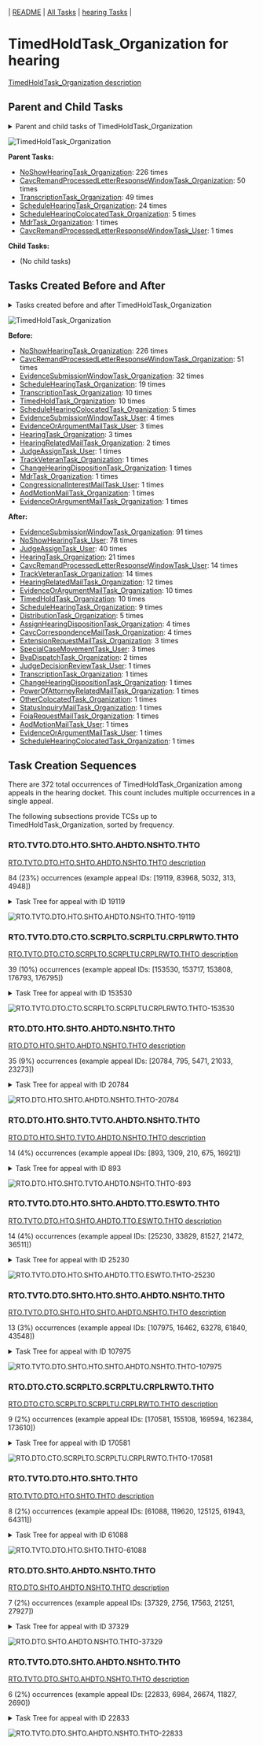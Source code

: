 <!-- DO NOT EDIT THIS FILE.  This file is autogenerated. -->
| [README](../README.md) | [All Tasks](../alltasks.md) | [hearing Tasks](tasklist.md) |

# TimedHoldTask_Organization for hearing

[TimedHoldTask_Organization description](../descr/TimedHoldTask_Organization.md)

## Parent and Child Tasks

<details><summary markdown='span'>Parent and child tasks of TimedHoldTask_Organization
</summary>

```
digraph G {
rankdir=LR;
node [shape=box]
"NoShowHearingTask_Organization" -> "TimedHoldTask_Organization" [label=226]
"CavcRemandProcessedLetterResponseWindowTask_Organization" -> "TimedHoldTask_Organization" [label=50]
"TranscriptionTask_Organization" -> "TimedHoldTask_Organization" [label=49]
"ScheduleHearingTask_Organization" -> "TimedHoldTask_Organization" [label=24]
"ScheduleHearingColocatedTask_Organization" -> "TimedHoldTask_Organization" [label=5]
"MdrTask_Organization" -> "TimedHoldTask_Organization" [label=1]
"CavcRemandProcessedLetterResponseWindowTask_User" -> "TimedHoldTask_Organization" [label=1]
}
```
</details>

![TimedHoldTask_Organization](dot/TimedHoldTask_Organization-parentchild.dot.png)

**Parent Tasks:**

   * [NoShowHearingTask_Organization](NoShowHearingTask_Organization.md): 226 times
   * [CavcRemandProcessedLetterResponseWindowTask_Organization](CavcRemandProcessedLetterResponseWindowTask_Organization.md): 50 times
   * [TranscriptionTask_Organization](TranscriptionTask_Organization.md): 49 times
   * [ScheduleHearingTask_Organization](ScheduleHearingTask_Organization.md): 24 times
   * [ScheduleHearingColocatedTask_Organization](ScheduleHearingColocatedTask_Organization.md): 5 times
   * [MdrTask_Organization](MdrTask_Organization.md): 1 times
   * [CavcRemandProcessedLetterResponseWindowTask_User](CavcRemandProcessedLetterResponseWindowTask_User.md): 1 times

**Child Tasks:**

   * (No child tasks)

## Tasks Created Before and After

<details><summary markdown='span'>Tasks created before and after TimedHoldTask_Organization</summary>

```
digraph G {
rankdir=LR;

"TimedHoldTask_Organization" -> "EvidenceSubmissionWindowTask_Organization" [label=91]
"TimedHoldTask_Organization" -> "NoShowHearingTask_User" [label=78]
"TimedHoldTask_Organization" -> "JudgeAssignTask_User" [label=40]
"TimedHoldTask_Organization" -> "HearingTask_Organization" [label=21]
"TimedHoldTask_Organization" -> "TrackVeteranTask_Organization" [label=14]
"TimedHoldTask_Organization" -> "CavcRemandProcessedLetterResponseWindowTask_User" [label=14]
"TimedHoldTask_Organization" -> "HearingRelatedMailTask_Organization" [label=12]
"TimedHoldTask_Organization" -> "TimedHoldTask_Organization" [label=10]
"TimedHoldTask_Organization" -> "EvidenceOrArgumentMailTask_Organization" [label=10]
"TimedHoldTask_Organization" -> "ScheduleHearingTask_Organization" [label=9]
"TimedHoldTask_Organization" -> "DistributionTask_Organization" [label=5]
"TimedHoldTask_Organization" -> "CavcCorrespondenceMailTask_Organization" [label=4]
"TimedHoldTask_Organization" -> "AssignHearingDispositionTask_Organization" [label=4]
"TimedHoldTask_Organization" -> "SpecialCaseMovementTask_User" [label=3]
"TimedHoldTask_Organization" -> "ExtensionRequestMailTask_Organization" [label=3]
"TimedHoldTask_Organization" -> "BvaDispatchTask_Organization" [label=2]
"TimedHoldTask_Organization" -> "TranscriptionTask_Organization" [label=1]
"TimedHoldTask_Organization" -> "StatusInquiryMailTask_Organization" [label=1]
"TimedHoldTask_Organization" -> "ScheduleHearingColocatedTask_Organization" [label=1]
"TimedHoldTask_Organization" -> "PowerOfAttorneyRelatedMailTask_Organization" [label=1]
"TimedHoldTask_Organization" -> "OtherColocatedTask_Organization" [label=1]
"TimedHoldTask_Organization" -> "JudgeDecisionReviewTask_User" [label=1]
"TimedHoldTask_Organization" -> "FoiaRequestMailTask_Organization" [label=1]
"TimedHoldTask_Organization" -> "EvidenceOrArgumentMailTask_User" [label=1]
"TimedHoldTask_Organization" -> "ChangeHearingDispositionTask_Organization" [label=1]
"TimedHoldTask_Organization" -> "AodMotionMailTask_User" [label=1]
"NoShowHearingTask_Organization" -> "TimedHoldTask_Organization" [label=226]
"CavcRemandProcessedLetterResponseWindowTask_Organization" -> "TimedHoldTask_Organization" [label=51]
"EvidenceSubmissionWindowTask_Organization" -> "TimedHoldTask_Organization" [label=32]
"ScheduleHearingTask_Organization" -> "TimedHoldTask_Organization" [label=19]
"TranscriptionTask_Organization" -> "TimedHoldTask_Organization" [label=10]
"TimedHoldTask_Organization" -> "TimedHoldTask_Organization" [label=10]
"ScheduleHearingColocatedTask_Organization" -> "TimedHoldTask_Organization" [label=5]
"EvidenceSubmissionWindowTask_User" -> "TimedHoldTask_Organization" [label=4]
"HearingTask_Organization" -> "TimedHoldTask_Organization" [label=3]
"EvidenceOrArgumentMailTask_User" -> "TimedHoldTask_Organization" [label=3]
"HearingRelatedMailTask_Organization" -> "TimedHoldTask_Organization" [label=2]
"TrackVeteranTask_Organization" -> "TimedHoldTask_Organization" [label=1]
"MdrTask_Organization" -> "TimedHoldTask_Organization" [label=1]
"JudgeAssignTask_User" -> "TimedHoldTask_Organization" [label=1]
"EvidenceOrArgumentMailTask_Organization" -> "TimedHoldTask_Organization" [label=1]
"CongressionalInterestMailTask_User" -> "TimedHoldTask_Organization" [label=1]
"ChangeHearingDispositionTask_Organization" -> "TimedHoldTask_Organization" [label=1]
"AodMotionMailTask_Organization" -> "TimedHoldTask_Organization" [label=1]
}
```
</details>

![TimedHoldTask_Organization](dot/TimedHoldTask_Organization.dot.png)

**Before:**

   * [NoShowHearingTask_Organization](NoShowHearingTask_Organization.md): 226 times
   * [CavcRemandProcessedLetterResponseWindowTask_Organization](CavcRemandProcessedLetterResponseWindowTask_Organization.md): 51 times
   * [EvidenceSubmissionWindowTask_Organization](EvidenceSubmissionWindowTask_Organization.md): 32 times
   * [ScheduleHearingTask_Organization](ScheduleHearingTask_Organization.md): 19 times
   * [TranscriptionTask_Organization](TranscriptionTask_Organization.md): 10 times
   * [TimedHoldTask_Organization](TimedHoldTask_Organization.md): 10 times
   * [ScheduleHearingColocatedTask_Organization](ScheduleHearingColocatedTask_Organization.md): 5 times
   * [EvidenceSubmissionWindowTask_User](EvidenceSubmissionWindowTask_User.md): 4 times
   * [EvidenceOrArgumentMailTask_User](EvidenceOrArgumentMailTask_User.md): 3 times
   * [HearingTask_Organization](HearingTask_Organization.md): 3 times
   * [HearingRelatedMailTask_Organization](HearingRelatedMailTask_Organization.md): 2 times
   * [JudgeAssignTask_User](JudgeAssignTask_User.md): 1 times
   * [TrackVeteranTask_Organization](TrackVeteranTask_Organization.md): 1 times
   * [ChangeHearingDispositionTask_Organization](ChangeHearingDispositionTask_Organization.md): 1 times
   * [MdrTask_Organization](MdrTask_Organization.md): 1 times
   * [CongressionalInterestMailTask_User](CongressionalInterestMailTask_User.md): 1 times
   * [AodMotionMailTask_Organization](AodMotionMailTask_Organization.md): 1 times
   * [EvidenceOrArgumentMailTask_Organization](EvidenceOrArgumentMailTask_Organization.md): 1 times

**After:**

   * [EvidenceSubmissionWindowTask_Organization](EvidenceSubmissionWindowTask_Organization.md): 91 times
   * [NoShowHearingTask_User](NoShowHearingTask_User.md): 78 times
   * [JudgeAssignTask_User](JudgeAssignTask_User.md): 40 times
   * [HearingTask_Organization](HearingTask_Organization.md): 21 times
   * [CavcRemandProcessedLetterResponseWindowTask_User](CavcRemandProcessedLetterResponseWindowTask_User.md): 14 times
   * [TrackVeteranTask_Organization](TrackVeteranTask_Organization.md): 14 times
   * [HearingRelatedMailTask_Organization](HearingRelatedMailTask_Organization.md): 12 times
   * [EvidenceOrArgumentMailTask_Organization](EvidenceOrArgumentMailTask_Organization.md): 10 times
   * [TimedHoldTask_Organization](TimedHoldTask_Organization.md): 10 times
   * [ScheduleHearingTask_Organization](ScheduleHearingTask_Organization.md): 9 times
   * [DistributionTask_Organization](DistributionTask_Organization.md): 5 times
   * [AssignHearingDispositionTask_Organization](AssignHearingDispositionTask_Organization.md): 4 times
   * [CavcCorrespondenceMailTask_Organization](CavcCorrespondenceMailTask_Organization.md): 4 times
   * [ExtensionRequestMailTask_Organization](ExtensionRequestMailTask_Organization.md): 3 times
   * [SpecialCaseMovementTask_User](SpecialCaseMovementTask_User.md): 3 times
   * [BvaDispatchTask_Organization](BvaDispatchTask_Organization.md): 2 times
   * [JudgeDecisionReviewTask_User](JudgeDecisionReviewTask_User.md): 1 times
   * [TranscriptionTask_Organization](TranscriptionTask_Organization.md): 1 times
   * [ChangeHearingDispositionTask_Organization](ChangeHearingDispositionTask_Organization.md): 1 times
   * [PowerOfAttorneyRelatedMailTask_Organization](PowerOfAttorneyRelatedMailTask_Organization.md): 1 times
   * [OtherColocatedTask_Organization](OtherColocatedTask_Organization.md): 1 times
   * [StatusInquiryMailTask_Organization](StatusInquiryMailTask_Organization.md): 1 times
   * [FoiaRequestMailTask_Organization](FoiaRequestMailTask_Organization.md): 1 times
   * [AodMotionMailTask_User](AodMotionMailTask_User.md): 1 times
   * [EvidenceOrArgumentMailTask_User](EvidenceOrArgumentMailTask_User.md): 1 times
   * [ScheduleHearingColocatedTask_Organization](ScheduleHearingColocatedTask_Organization.md): 1 times

## Task Creation Sequences

There are 372 total occurrences of TimedHoldTask_Organization among appeals in the hearing docket.  This count includes multiple occurrences in a single appeal.

The following subsections provide TCSs up to TimedHoldTask_Organization, sorted by frequency.

### RTO.TVTO.DTO.HTO.SHTO.AHDTO.NSHTO.THTO

[RTO.TVTO.DTO.HTO.SHTO.AHDTO.NSHTO.THTO description](../descr/RTO.TVTO.DTO.HTO.SHTO.AHDTO.NSHTO.THTO.md)

84 (23%) occurrences (example appeal IDs: [19119, 83968, 5032, 313, 4948])

<details><summary markdown='span'>Task Tree for appeal with ID 19119</summary>

```
@startuml
skinparam {
  ObjectBorderColor #555
  ObjectBorderThickness 0
  ObjectFontStyle bold
  ObjectFontSize 14
  ObjectAttributeFontColor #333
  ObjectAttributeFontSize 12
}
  object 0.RootTask #8dd3c7 {
Organization
}
  object 1.TrackVeteranTask #bebada {
Organization
}
  object 2.DistributionTask #ffffb3 {
Organization
}
  object 3.HearingTask #fb8072 {
Organization
}
  object 4.ScheduleHearingTask #80b1d3 {
Organization
}
  object 5.HearingAdminActionVerifyAddressTask #ffed6f {
Organization
}
  object 6.AssignHearingDispositionTask #8dd3c7 {
Organization
}
  object 7.NoShowHearingTask #b3de69 {
Organization
}
  object 8.TimedHoldTask #fccde5 {
Organization  <back:white>    </back>
}
  object 9.NoShowHearingTask #b3de69 {
User
}
  object 10.HearingTask #fb8072 {
Organization
}
  object 11.ScheduleHearingTask #80b1d3 {
Organization
}
0.RootTask -- 1.TrackVeteranTask
0.RootTask -- 2.DistributionTask
2.DistributionTask -- 3.HearingTask
3.HearingTask -- 4.ScheduleHearingTask
4.ScheduleHearingTask -- 5.HearingAdminActionVerifyAddressTask
3.HearingTask -- 6.AssignHearingDispositionTask
6.AssignHearingDispositionTask -- 7.NoShowHearingTask
7.NoShowHearingTask -- 8.TimedHoldTask
7.NoShowHearingTask -- 9.NoShowHearingTask
2.DistributionTask -- 10.HearingTask
10.HearingTask -- 11.ScheduleHearingTask
@enduml
```
</details>

![RTO.TVTO.DTO.HTO.SHTO.AHDTO.NSHTO.THTO-19119](uml/RTO.TVTO.DTO.HTO.SHTO.AHDTO.NSHTO.THTO-19119.png)

### RTO.TVTO.DTO.CTO.SCRPLTO.SCRPLTU.CRPLRWTO.THTO

[RTO.TVTO.DTO.CTO.SCRPLTO.SCRPLTU.CRPLRWTO.THTO description](../descr/RTO.TVTO.DTO.CTO.SCRPLTO.SCRPLTU.CRPLRWTO.THTO.md)

39 (10%) occurrences (example appeal IDs: [153530, 153717, 153808, 176793, 176795])

<details><summary markdown='span'>Task Tree for appeal with ID 153530</summary>

```
@startuml
skinparam {
  ObjectBorderColor #555
  ObjectBorderThickness 0
  ObjectFontStyle bold
  ObjectFontSize 14
  ObjectAttributeFontColor #333
  ObjectAttributeFontSize 12
}
  object 0.RootTask #8dd3c7 {
Organization
}
  object 1.TrackVeteranTask #bebada {
Organization
}
  object 2.DistributionTask #ffffb3 {
Organization
}
  object 3.CavcTask #bcbd22 {
Organization
}
  object 4.SendCavcRemandProcessedLetterTask #7f7f7f {
Organization
}
  object 5.SendCavcRemandProcessedLetterTask #7f7f7f {
User
}
  object 6.CavcRemandProcessedLetterResponseWindowTask #1f77b4 {
Organization
}
  object 7.TimedHoldTask #fccde5 {
Organization  <back:white>    </back>
}
  object 8.EvidenceOrArgumentMailTask #ffffb3 {
Organization
}
  object 9.CavcCorrespondenceMailTask #1f77b4 {
Organization
}
  object 10.CavcCorrespondenceMailTask #1f77b4 {
Organization
}
  object 11.CavcCorrespondenceMailTask #1f77b4 {
User
}
  object 12.CavcRemandProcessedLetterResponseWindowTask #1f77b4 {
User
}
  object 13.JudgeAssignTask #ccebc5 {
User
}
  object 14.JudgeDecisionReviewTask #d9d9d9 {
User
}
  object 15.AttorneyTask #bc80bd {
User
}
  object 16.IhpColocatedTask #bc80bd {
Organization
}
  object 17.IhpColocatedTask #bc80bd {
User
}
  object 18.TimedHoldTask #fccde5 {
User
}
  object 19.TrackVeteranTask #bebada {
Organization
}
0.RootTask -- 1.TrackVeteranTask
0.RootTask -- 2.DistributionTask
2.DistributionTask -- 3.CavcTask
3.CavcTask -- 4.SendCavcRemandProcessedLetterTask
4.SendCavcRemandProcessedLetterTask -- 5.SendCavcRemandProcessedLetterTask
3.CavcTask -- 6.CavcRemandProcessedLetterResponseWindowTask
6.CavcRemandProcessedLetterResponseWindowTask -- 7.TimedHoldTask
0.RootTask -- 8.EvidenceOrArgumentMailTask
0.RootTask -- 9.CavcCorrespondenceMailTask
9.CavcCorrespondenceMailTask -- 10.CavcCorrespondenceMailTask
10.CavcCorrespondenceMailTask -- 11.CavcCorrespondenceMailTask
6.CavcRemandProcessedLetterResponseWindowTask -- 12.CavcRemandProcessedLetterResponseWindowTask
0.RootTask -- 13.JudgeAssignTask
0.RootTask -- 14.JudgeDecisionReviewTask
14.JudgeDecisionReviewTask -- 15.AttorneyTask
15.AttorneyTask -- 16.IhpColocatedTask
16.IhpColocatedTask -- 17.IhpColocatedTask
17.IhpColocatedTask -- 18.TimedHoldTask
0.RootTask -- 19.TrackVeteranTask
@enduml
```
</details>

![RTO.TVTO.DTO.CTO.SCRPLTO.SCRPLTU.CRPLRWTO.THTO-153530](uml/RTO.TVTO.DTO.CTO.SCRPLTO.SCRPLTU.CRPLRWTO.THTO-153530.png)

### RTO.DTO.HTO.SHTO.AHDTO.NSHTO.THTO

[RTO.DTO.HTO.SHTO.AHDTO.NSHTO.THTO description](../descr/RTO.DTO.HTO.SHTO.AHDTO.NSHTO.THTO.md)

35 (9%) occurrences (example appeal IDs: [20784, 795, 5471, 21033, 23273])

<details><summary markdown='span'>Task Tree for appeal with ID 20784</summary>

```
@startuml
skinparam {
  ObjectBorderColor #555
  ObjectBorderThickness 0
  ObjectFontStyle bold
  ObjectFontSize 14
  ObjectAttributeFontColor #333
  ObjectAttributeFontSize 12
}
  object 0.RootTask #8dd3c7 {
Organization
}
  object 1.DistributionTask #ffffb3 {
Organization
}
  object 2.HearingTask #fb8072 {
Organization
}
  object 3.ScheduleHearingTask #80b1d3 {
Organization
}
  object 4.AssignHearingDispositionTask #8dd3c7 {
Organization
}
  object 5.NoShowHearingTask #b3de69 {
Organization
}
  object 6.TimedHoldTask #fccde5 {
Organization  <back:white>    </back>
}
  object 7.NoShowHearingTask #b3de69 {
User
}
  object 8.JudgeAssignTask #ccebc5 {
User
}
  object 9.JudgeDecisionReviewTask #d9d9d9 {
User
}
  object 10.AttorneyTask #bc80bd {
User
}
  object 11.AttorneyRewriteTask #b3de69 {
User
}
  object 12.BvaDispatchTask #b3de69 {
Organization
}
  object 13.BvaDispatchTask #b3de69 {
User
}
0.RootTask -- 1.DistributionTask
1.DistributionTask -- 2.HearingTask
2.HearingTask -- 3.ScheduleHearingTask
2.HearingTask -- 4.AssignHearingDispositionTask
4.AssignHearingDispositionTask -- 5.NoShowHearingTask
5.NoShowHearingTask -- 6.TimedHoldTask
5.NoShowHearingTask -- 7.NoShowHearingTask
0.RootTask -- 8.JudgeAssignTask
0.RootTask -- 9.JudgeDecisionReviewTask
9.JudgeDecisionReviewTask -- 10.AttorneyTask
9.JudgeDecisionReviewTask -- 11.AttorneyRewriteTask
0.RootTask -- 12.BvaDispatchTask
12.BvaDispatchTask -- 13.BvaDispatchTask
@enduml
```
</details>

![RTO.DTO.HTO.SHTO.AHDTO.NSHTO.THTO-20784](uml/RTO.DTO.HTO.SHTO.AHDTO.NSHTO.THTO-20784.png)

### RTO.DTO.HTO.SHTO.TVTO.AHDTO.NSHTO.THTO

[RTO.DTO.HTO.SHTO.TVTO.AHDTO.NSHTO.THTO description](../descr/RTO.DTO.HTO.SHTO.TVTO.AHDTO.NSHTO.THTO.md)

14 (4%) occurrences (example appeal IDs: [893, 1309, 210, 675, 16921])

<details><summary markdown='span'>Task Tree for appeal with ID 893</summary>

```
@startuml
skinparam {
  ObjectBorderColor #555
  ObjectBorderThickness 0
  ObjectFontStyle bold
  ObjectFontSize 14
  ObjectAttributeFontColor #333
  ObjectAttributeFontSize 12
}
  object 0.RootTask #8dd3c7 {
Organization
}
  object 1.InformalHearingPresentationTask #fdb462 {
Organization
}
  object 2.DistributionTask #ffffb3 {
Organization
}
  object 3.HearingTask #fb8072 {
Organization
}
  object 4.ScheduleHearingTask #80b1d3 {
Organization
}
  object 5.TrackVeteranTask #bebada {
Organization
}
  object 6.AssignHearingDispositionTask #8dd3c7 {
Organization
}
  object 7.NoShowHearingTask #b3de69 {
Organization
}
  object 8.TimedHoldTask #fccde5 {
Organization  <back:white>    </back>
}
  object 9.HearingTask #fb8072 {
Organization
}
  object 10.ScheduleHearingTask #80b1d3 {
Organization
}
  object 11.AssignHearingDispositionTask #8dd3c7 {
Organization
}
  object 12.ChangeHearingDispositionTask #d9d9d9 {
Organization
}
  object 13.TranscriptionTask #fb8072 {
Organization
}
  object 14.EvidenceSubmissionWindowTask #fccde5 {
Organization
}
  object 15.SpecialCaseMovementTask #8dd3c7 {
User
}
  object 16.JudgeAssignTask #ccebc5 {
User
}
  object 17.JudgeDecisionReviewTask #d9d9d9 {
User
}
  object 18.AttorneyTask #bc80bd {
User
}
  object 19.BvaDispatchTask #b3de69 {
Organization
}
  object 20.BvaDispatchTask #b3de69 {
User
}
  object 21.BvaDispatchTask #b3de69 {
User
}
2.DistributionTask -- 1.InformalHearingPresentationTask
0.RootTask -- 2.DistributionTask
2.DistributionTask -- 3.HearingTask
3.HearingTask -- 4.ScheduleHearingTask
0.RootTask -- 5.TrackVeteranTask
3.HearingTask -- 6.AssignHearingDispositionTask
6.AssignHearingDispositionTask -- 7.NoShowHearingTask
7.NoShowHearingTask -- 8.TimedHoldTask
2.DistributionTask -- 9.HearingTask
9.HearingTask -- 10.ScheduleHearingTask
9.HearingTask -- 11.AssignHearingDispositionTask
9.HearingTask -- 12.ChangeHearingDispositionTask
12.ChangeHearingDispositionTask -- 13.TranscriptionTask
12.ChangeHearingDispositionTask -- 14.EvidenceSubmissionWindowTask
2.DistributionTask -- 15.SpecialCaseMovementTask
0.RootTask -- 16.JudgeAssignTask
0.RootTask -- 17.JudgeDecisionReviewTask
17.JudgeDecisionReviewTask -- 18.AttorneyTask
0.RootTask -- 19.BvaDispatchTask
19.BvaDispatchTask -- 20.BvaDispatchTask
19.BvaDispatchTask -- 21.BvaDispatchTask
@enduml
```
</details>

![RTO.DTO.HTO.SHTO.TVTO.AHDTO.NSHTO.THTO-893](uml/RTO.DTO.HTO.SHTO.TVTO.AHDTO.NSHTO.THTO-893.png)

### RTO.TVTO.DTO.HTO.SHTO.AHDTO.TTO.ESWTO.THTO

[RTO.TVTO.DTO.HTO.SHTO.AHDTO.TTO.ESWTO.THTO description](../descr/RTO.TVTO.DTO.HTO.SHTO.AHDTO.TTO.ESWTO.THTO.md)

14 (4%) occurrences (example appeal IDs: [25230, 33829, 81527, 21472, 36511])

<details><summary markdown='span'>Task Tree for appeal with ID 25230</summary>

```
@startuml
skinparam {
  ObjectBorderColor #555
  ObjectBorderThickness 0
  ObjectFontStyle bold
  ObjectFontSize 14
  ObjectAttributeFontColor #333
  ObjectAttributeFontSize 12
}
  object 0.RootTask #8dd3c7 {
Organization
}
  object 1.TrackVeteranTask #bebada {
Organization
}
  object 2.DistributionTask #ffffb3 {
Organization
}
  object 3.HearingTask #fb8072 {
Organization
}
  object 4.ScheduleHearingTask #80b1d3 {
Organization
}
  object 5.AssignHearingDispositionTask #8dd3c7 {
Organization
}
  object 6.TranscriptionTask #fb8072 {
Organization
}
  object 7.EvidenceSubmissionWindowTask #fccde5 {
Organization
}
  object 8.TimedHoldTask #fccde5 {
Organization  <back:white>    </back>
}
  object 9.JudgeAssignTask #ccebc5 {
User
}
  object 10.JudgeDecisionReviewTask #d9d9d9 {
User
}
  object 11.AttorneyTask #bc80bd {
User
}
  object 12.BvaDispatchTask #b3de69 {
Organization
}
  object 13.BvaDispatchTask #b3de69 {
User
}
0.RootTask -- 1.TrackVeteranTask
0.RootTask -- 2.DistributionTask
2.DistributionTask -- 3.HearingTask
3.HearingTask -- 4.ScheduleHearingTask
3.HearingTask -- 5.AssignHearingDispositionTask
5.AssignHearingDispositionTask -- 6.TranscriptionTask
5.AssignHearingDispositionTask -- 7.EvidenceSubmissionWindowTask
6.TranscriptionTask -- 8.TimedHoldTask
0.RootTask -- 9.JudgeAssignTask
0.RootTask -- 10.JudgeDecisionReviewTask
10.JudgeDecisionReviewTask -- 11.AttorneyTask
0.RootTask -- 12.BvaDispatchTask
12.BvaDispatchTask -- 13.BvaDispatchTask
@enduml
```
</details>

![RTO.TVTO.DTO.HTO.SHTO.AHDTO.TTO.ESWTO.THTO-25230](uml/RTO.TVTO.DTO.HTO.SHTO.AHDTO.TTO.ESWTO.THTO-25230.png)

### RTO.TVTO.DTO.SHTO.HTO.SHTO.AHDTO.NSHTO.THTO

[RTO.TVTO.DTO.SHTO.HTO.SHTO.AHDTO.NSHTO.THTO description](../descr/RTO.TVTO.DTO.SHTO.HTO.SHTO.AHDTO.NSHTO.THTO.md)

13 (3%) occurrences (example appeal IDs: [107975, 16462, 63278, 61840, 43548])

<details><summary markdown='span'>Task Tree for appeal with ID 107975</summary>

```
@startuml
skinparam {
  ObjectBorderColor #555
  ObjectBorderThickness 0
  ObjectFontStyle bold
  ObjectFontSize 14
  ObjectAttributeFontColor #333
  ObjectAttributeFontSize 12
}
  object 0.RootTask #8dd3c7 {
Organization
}
  object 1.TrackVeteranTask #bebada {
Organization
}
  object 2.DistributionTask #ffffb3 {
Organization
}
  object 3.HearingTask #fb8072 {
Organization
}
  object 4.ScheduleHearingTask #80b1d3 {
Organization
}
  object 5.AssignHearingDispositionTask #8dd3c7 {
Organization
}
  object 6.HearingTask #fb8072 {
Organization
}
  object 7.ScheduleHearingTask #80b1d3 {
Organization
}
  object 8.AssignHearingDispositionTask #8dd3c7 {
Organization
}
  object 9.NoShowHearingTask #b3de69 {
Organization
}
  object 10.TimedHoldTask #fccde5 {
Organization  <back:white>    </back>
}
  object 11.EvidenceSubmissionWindowTask #fccde5 {
Organization
}
  object 12.JudgeAssignTask #ccebc5 {
User
}
  object 13.JudgeDecisionReviewTask #d9d9d9 {
User
}
  object 14.AttorneyTask #bc80bd {
User
}
  object 15.ScheduleHearingColocatedTask #ccebc5 {
Organization
}
  object 16.DistributionTask #ffffb3 {
Organization
}
  object 17.HearingTask #fb8072 {
Organization
}
  object 18.ScheduleHearingTask #80b1d3 {
Organization
}
  object 19.EvidenceSubmissionWindowTask #fccde5 {
Organization
}
  object 20.SpecialCaseMovementTask #8dd3c7 {
User
}
  object 21.JudgeAssignTask #ccebc5 {
User
}
  object 22.HearingRelatedMailTask #8dd3c7 {
Organization
}
  object 23.HearingRelatedMailTask #8dd3c7 {
Organization
}
  object 24.HearingRelatedMailTask #8dd3c7 {
User
}
  object 25.ScheduleHearingColocatedTask #ccebc5 {
Organization
}
  object 26.DistributionTask #ffffb3 {
Organization
}
  object 27.HearingTask #fb8072 {
Organization
}
  object 28.ScheduleHearingTask #80b1d3 {
Organization
}
  object 29.ChangeHearingRequestTypeTask #2ca02c {
User
}
  object 30.ChangeHearingRequestTypeTask #2ca02c {
User
}
  object 31.HearingRelatedMailTask #8dd3c7 {
Organization
}
  object 32.AssignHearingDispositionTask #8dd3c7 {
Organization
}
  object 33.NoShowHearingTask #b3de69 {
Organization
}
  object 34.TimedHoldTask #fccde5 {
Organization  <back:white>    </back>
}
  object 35.EvidenceSubmissionWindowTask #fccde5 {
Organization
}
  object 36.JudgeAssignTask #ccebc5 {
User
}
  object 37.JudgeDecisionReviewTask #d9d9d9 {
User
}
  object 38.AttorneyTask #bc80bd {
User
}
  object 39.HearingClarificationColocatedTask #ccebc5 {
Organization
}
  object 40.HearingClarificationColocatedTask #ccebc5 {
User
}
  object 41.FoiaColocatedTask #fccde5 {
Organization
}
  object 42.FoiaTask #fb8072 {
Organization
}
  object 43.ScheduleHearingColocatedTask #ccebc5 {
Organization
}
0.RootTask -- 1.TrackVeteranTask
0.RootTask -- 2.DistributionTask
2.DistributionTask -- 3.HearingTask
3.HearingTask -- 4.ScheduleHearingTask
3.HearingTask -- 5.AssignHearingDispositionTask
2.DistributionTask -- 6.HearingTask
6.HearingTask -- 7.ScheduleHearingTask
6.HearingTask -- 8.AssignHearingDispositionTask
8.AssignHearingDispositionTask -- 9.NoShowHearingTask
9.NoShowHearingTask -- 10.TimedHoldTask
6.HearingTask -- 11.EvidenceSubmissionWindowTask
0.RootTask -- 12.JudgeAssignTask
0.RootTask -- 13.JudgeDecisionReviewTask
13.JudgeDecisionReviewTask -- 14.AttorneyTask
14.AttorneyTask -- 15.ScheduleHearingColocatedTask
0.RootTask -- 16.DistributionTask
16.DistributionTask -- 17.HearingTask
17.HearingTask -- 18.ScheduleHearingTask
17.HearingTask -- 19.EvidenceSubmissionWindowTask
16.DistributionTask -- 20.SpecialCaseMovementTask
0.RootTask -- 21.JudgeAssignTask
0.RootTask -- 22.HearingRelatedMailTask
22.HearingRelatedMailTask -- 23.HearingRelatedMailTask
23.HearingRelatedMailTask -- 24.HearingRelatedMailTask
21.JudgeAssignTask -- 25.ScheduleHearingColocatedTask
0.RootTask -- 26.DistributionTask
26.DistributionTask -- 27.HearingTask
27.HearingTask -- 28.ScheduleHearingTask
28.ScheduleHearingTask -- 29.ChangeHearingRequestTypeTask
28.ScheduleHearingTask -- 30.ChangeHearingRequestTypeTask
24.HearingRelatedMailTask -- 31.HearingRelatedMailTask
27.HearingTask -- 32.AssignHearingDispositionTask
32.AssignHearingDispositionTask -- 33.NoShowHearingTask
33.NoShowHearingTask -- 34.TimedHoldTask
27.HearingTask -- 35.EvidenceSubmissionWindowTask
0.RootTask -- 36.JudgeAssignTask
0.RootTask -- 37.JudgeDecisionReviewTask
37.JudgeDecisionReviewTask -- 38.AttorneyTask
38.AttorneyTask -- 39.HearingClarificationColocatedTask
39.HearingClarificationColocatedTask -- 40.HearingClarificationColocatedTask
38.AttorneyTask -- 41.FoiaColocatedTask
41.FoiaColocatedTask -- 42.FoiaTask
38.AttorneyTask -- 43.ScheduleHearingColocatedTask
@enduml
```
</details>

![RTO.TVTO.DTO.SHTO.HTO.SHTO.AHDTO.NSHTO.THTO-107975](uml/RTO.TVTO.DTO.SHTO.HTO.SHTO.AHDTO.NSHTO.THTO-107975.png)

### RTO.DTO.CTO.SCRPLTO.SCRPLTU.CRPLRWTO.THTO

[RTO.DTO.CTO.SCRPLTO.SCRPLTU.CRPLRWTO.THTO description](../descr/RTO.DTO.CTO.SCRPLTO.SCRPLTU.CRPLRWTO.THTO.md)

9 (2%) occurrences (example appeal IDs: [170581, 155108, 169594, 162384, 173610])

<details><summary markdown='span'>Task Tree for appeal with ID 170581</summary>

```
@startuml
skinparam {
  ObjectBorderColor #555
  ObjectBorderThickness 0
  ObjectFontStyle bold
  ObjectFontSize 14
  ObjectAttributeFontColor #333
  ObjectAttributeFontSize 12
}
  object 0.RootTask #8dd3c7 {
Organization
}
  object 1.TrackVeteranTask #bebada {
Organization
}
  object 2.DistributionTask #ffffb3 {
Organization
}
  object 3.CavcTask #bcbd22 {
Organization
}
  object 4.SendCavcRemandProcessedLetterTask #7f7f7f {
Organization
}
  object 5.SendCavcRemandProcessedLetterTask #7f7f7f {
User
}
  object 6.CavcRemandProcessedLetterResponseWindowTask #1f77b4 {
Organization
}
  object 7.TimedHoldTask #fccde5 {
Organization  <back:white>    </back>
}
  object 8.EvidenceOrArgumentMailTask #ffffb3 {
Organization
}
  object 9.TrackVeteranTask #bebada {
Organization
}
  object 10.TrackVeteranTask #bebada {
Organization
}
  object 11.TrackVeteranTask #bebada {
Organization
}
  object 12.TrackVeteranTask #bebada {
Organization
}
  object 13.ExtensionRequestMailTask #fdb462 {
Organization
}
  object 14.ExtensionRequestMailTask #fdb462 {
Organization
}
  object 15.ExtensionRequestMailTask #fdb462 {
User
}
  object 16.TimedHoldTask #fccde5 {
User
}
0.RootTask -- 1.TrackVeteranTask
0.RootTask -- 2.DistributionTask
2.DistributionTask -- 3.CavcTask
3.CavcTask -- 4.SendCavcRemandProcessedLetterTask
4.SendCavcRemandProcessedLetterTask -- 5.SendCavcRemandProcessedLetterTask
3.CavcTask -- 6.CavcRemandProcessedLetterResponseWindowTask
6.CavcRemandProcessedLetterResponseWindowTask -- 7.TimedHoldTask
0.RootTask -- 8.EvidenceOrArgumentMailTask
0.RootTask -- 9.TrackVeteranTask
0.RootTask -- 10.TrackVeteranTask
0.RootTask -- 11.TrackVeteranTask
0.RootTask -- 12.TrackVeteranTask
2.DistributionTask -- 13.ExtensionRequestMailTask
13.ExtensionRequestMailTask -- 14.ExtensionRequestMailTask
14.ExtensionRequestMailTask -- 15.ExtensionRequestMailTask
15.ExtensionRequestMailTask -- 16.TimedHoldTask
@enduml
```
</details>

![RTO.DTO.CTO.SCRPLTO.SCRPLTU.CRPLRWTO.THTO-170581](uml/RTO.DTO.CTO.SCRPLTO.SCRPLTU.CRPLRWTO.THTO-170581.png)

### RTO.TVTO.DTO.HTO.SHTO.THTO

[RTO.TVTO.DTO.HTO.SHTO.THTO description](../descr/RTO.TVTO.DTO.HTO.SHTO.THTO.md)

8 (2%) occurrences (example appeal IDs: [61088, 119620, 125125, 61943, 64311])

<details><summary markdown='span'>Task Tree for appeal with ID 61088</summary>

```
@startuml
skinparam {
  ObjectBorderColor #555
  ObjectBorderThickness 0
  ObjectFontStyle bold
  ObjectFontSize 14
  ObjectAttributeFontColor #333
  ObjectAttributeFontSize 12
}
  object 0.RootTask #8dd3c7 {
Organization
}
  object 1.TrackVeteranTask #bebada {
Organization
}
  object 2.DistributionTask #ffffb3 {
Organization
}
  object 3.HearingTask #fb8072 {
Organization
}
  object 4.ScheduleHearingTask #80b1d3 {
Organization
}
  object 5.TimedHoldTask #fccde5 {
Organization  <back:white>    </back>
}
  object 6.HearingAdminActionVerifyAddressTask #ffed6f {
Organization
}
  object 7.AssignHearingDispositionTask #8dd3c7 {
Organization
}
  object 8.AodMotionMailTask #d9d9d9 {
Organization
}
  object 9.AodMotionMailTask #d9d9d9 {
Organization
}
  object 10.AodMotionMailTask #d9d9d9 {
User
}
  object 11.TranscriptionTask #fb8072 {
Organization
}
  object 12.EvidenceSubmissionWindowTask #fccde5 {
Organization
}
  object 13.EvidenceOrArgumentMailTask #ffffb3 {
Organization
}
  object 14.EvidenceSubmissionWindowTask #fccde5 {
User
}
  object 15.JudgeAssignTask #ccebc5 {
User
}
  object 16.JudgeDecisionReviewTask #d9d9d9 {
User
}
  object 17.AttorneyTask #bc80bd {
User
}
  object 18.BvaDispatchTask #b3de69 {
Organization
}
  object 19.BvaDispatchTask #b3de69 {
User
}
0.RootTask -- 1.TrackVeteranTask
0.RootTask -- 2.DistributionTask
2.DistributionTask -- 3.HearingTask
3.HearingTask -- 4.ScheduleHearingTask
4.ScheduleHearingTask -- 5.TimedHoldTask
4.ScheduleHearingTask -- 6.HearingAdminActionVerifyAddressTask
3.HearingTask -- 7.AssignHearingDispositionTask
0.RootTask -- 8.AodMotionMailTask
8.AodMotionMailTask -- 9.AodMotionMailTask
9.AodMotionMailTask -- 10.AodMotionMailTask
7.AssignHearingDispositionTask -- 11.TranscriptionTask
7.AssignHearingDispositionTask -- 12.EvidenceSubmissionWindowTask
0.RootTask -- 13.EvidenceOrArgumentMailTask
12.EvidenceSubmissionWindowTask -- 14.EvidenceSubmissionWindowTask
0.RootTask -- 15.JudgeAssignTask
0.RootTask -- 16.JudgeDecisionReviewTask
16.JudgeDecisionReviewTask -- 17.AttorneyTask
0.RootTask -- 18.BvaDispatchTask
18.BvaDispatchTask -- 19.BvaDispatchTask
@enduml
```
</details>

![RTO.TVTO.DTO.HTO.SHTO.THTO-61088](uml/RTO.TVTO.DTO.HTO.SHTO.THTO-61088.png)

### RTO.DTO.SHTO.AHDTO.NSHTO.THTO

[RTO.DTO.SHTO.AHDTO.NSHTO.THTO description](../descr/RTO.DTO.SHTO.AHDTO.NSHTO.THTO.md)

7 (2%) occurrences (example appeal IDs: [37329, 2756, 17563, 21251, 27927])

<details><summary markdown='span'>Task Tree for appeal with ID 37329</summary>

```
@startuml
skinparam {
  ObjectBorderColor #555
  ObjectBorderThickness 0
  ObjectFontStyle bold
  ObjectFontSize 14
  ObjectAttributeFontColor #333
  ObjectAttributeFontSize 12
}
  object 0.RootTask #8dd3c7 {
Organization
}
  object 1.TrackVeteranTask #bebada {
Organization
}
  object 2.DistributionTask #ffffb3 {
Organization
}
  object 3.HearingTask #fb8072 {
Organization
}
  object 4.ScheduleHearingTask #80b1d3 {
Organization
}
  object 5.AssignHearingDispositionTask #8dd3c7 {
Organization
}
  object 6.NoShowHearingTask #b3de69 {
Organization
}
  object 7.TimedHoldTask #fccde5 {
Organization  <back:white>    </back>
}
  object 8.NoShowHearingTask #b3de69 {
User
}
  object 9.ChangeHearingDispositionTask #d9d9d9 {
Organization
}
  object 10.HearingTask #fb8072 {
Organization
}
  object 11.ScheduleHearingTask #80b1d3 {
Organization
}
0.RootTask -- 1.TrackVeteranTask
0.RootTask -- 2.DistributionTask
2.DistributionTask -- 3.HearingTask
3.HearingTask -- 4.ScheduleHearingTask
3.HearingTask -- 5.AssignHearingDispositionTask
5.AssignHearingDispositionTask -- 6.NoShowHearingTask
6.NoShowHearingTask -- 7.TimedHoldTask
6.NoShowHearingTask -- 8.NoShowHearingTask
3.HearingTask -- 9.ChangeHearingDispositionTask
2.DistributionTask -- 10.HearingTask
10.HearingTask -- 11.ScheduleHearingTask
@enduml
```
</details>

![RTO.DTO.SHTO.AHDTO.NSHTO.THTO-37329](uml/RTO.DTO.SHTO.AHDTO.NSHTO.THTO-37329.png)

### RTO.TVTO.DTO.SHTO.AHDTO.NSHTO.THTO

[RTO.TVTO.DTO.SHTO.AHDTO.NSHTO.THTO description](../descr/RTO.TVTO.DTO.SHTO.AHDTO.NSHTO.THTO.md)

6 (2%) occurrences (example appeal IDs: [22833, 6984, 26674, 11827, 2690])

<details><summary markdown='span'>Task Tree for appeal with ID 22833</summary>

```
@startuml
skinparam {
  ObjectBorderColor #555
  ObjectBorderThickness 0
  ObjectFontStyle bold
  ObjectFontSize 14
  ObjectAttributeFontColor #333
  ObjectAttributeFontSize 12
}
  object 0.RootTask #8dd3c7 {
Organization
}
  object 1.TrackVeteranTask #bebada {
Organization
}
  object 2.DistributionTask #ffffb3 {
Organization
}
  object 3.HearingTask #fb8072 {
Organization
}
  object 4.ScheduleHearingTask #80b1d3 {
Organization
}
  object 5.AssignHearingDispositionTask #8dd3c7 {
Organization
}
  object 6.NoShowHearingTask #b3de69 {
Organization
}
  object 7.TimedHoldTask #fccde5 {
Organization  <back:white>    </back>
}
  object 8.NoShowHearingTask #b3de69 {
User
}
  object 9.ChangeHearingDispositionTask #d9d9d9 {
Organization
}
  object 10.HearingTask #fb8072 {
Organization
}
  object 11.ScheduleHearingTask #80b1d3 {
Organization
}
  object 12.AssignHearingDispositionTask #8dd3c7 {
Organization
}
  object 13.EvidenceSubmissionWindowTask #fccde5 {
Organization
}
  object 14.EvidenceSubmissionWindowTask #fccde5 {
User
}
  object 15.JudgeAssignTask #ccebc5 {
User
}
  object 16.JudgeDecisionReviewTask #d9d9d9 {
User
}
  object 17.AttorneyTask #bc80bd {
User
}
  object 18.BvaDispatchTask #b3de69 {
Organization
}
  object 19.BvaDispatchTask #b3de69 {
User
}
0.RootTask -- 1.TrackVeteranTask
0.RootTask -- 2.DistributionTask
2.DistributionTask -- 3.HearingTask
3.HearingTask -- 4.ScheduleHearingTask
3.HearingTask -- 5.AssignHearingDispositionTask
5.AssignHearingDispositionTask -- 6.NoShowHearingTask
6.NoShowHearingTask -- 7.TimedHoldTask
6.NoShowHearingTask -- 8.NoShowHearingTask
3.HearingTask -- 9.ChangeHearingDispositionTask
2.DistributionTask -- 10.HearingTask
10.HearingTask -- 11.ScheduleHearingTask
10.HearingTask -- 12.AssignHearingDispositionTask
2.DistributionTask -- 13.EvidenceSubmissionWindowTask
13.EvidenceSubmissionWindowTask -- 14.EvidenceSubmissionWindowTask
0.RootTask -- 15.JudgeAssignTask
0.RootTask -- 16.JudgeDecisionReviewTask
16.JudgeDecisionReviewTask -- 17.AttorneyTask
0.RootTask -- 18.BvaDispatchTask
18.BvaDispatchTask -- 19.BvaDispatchTask
@enduml
```
</details>

![RTO.TVTO.DTO.SHTO.AHDTO.NSHTO.THTO-22833](uml/RTO.TVTO.DTO.SHTO.AHDTO.NSHTO.THTO-22833.png)

